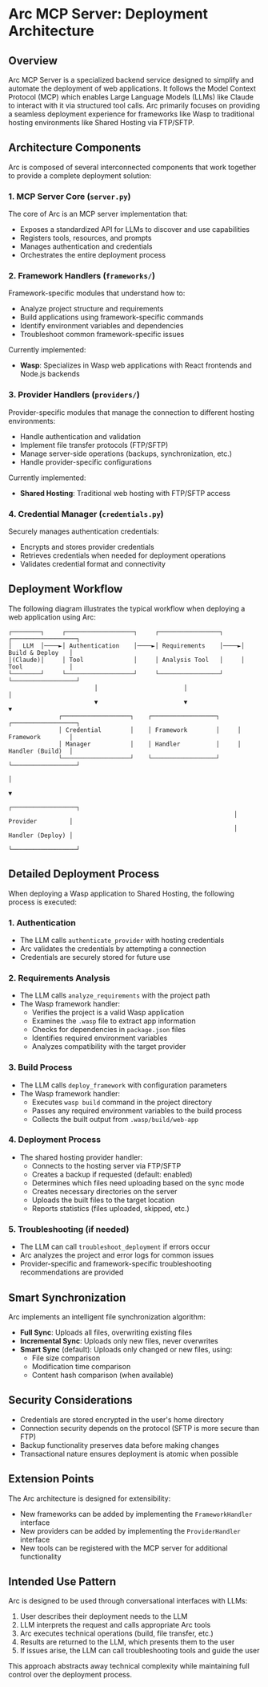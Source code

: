 # Arc MCP Server: Deployment Architecture

## Overview

Arc MCP Server is a specialized backend service designed to simplify and automate the deployment of web applications. It follows the Model Context Protocol (MCP) which enables Large Language Models (LLMs) like Claude to interact with it via structured tool calls. Arc primarily focuses on providing a seamless deployment experience for frameworks like Wasp to traditional hosting environments like Shared Hosting via FTP/SFTP.

## Architecture Components

Arc is composed of several interconnected components that work together to provide a complete deployment solution:

### 1. MCP Server Core (`server.py`)

The core of Arc is an MCP server implementation that:
- Exposes a standardized API for LLMs to discover and use capabilities
- Registers tools, resources, and prompts
- Manages authentication and credentials
- Orchestrates the entire deployment process

### 2. Framework Handlers (`frameworks/`)

Framework-specific modules that understand how to:
- Analyze project structure and requirements
- Build applications using framework-specific commands
- Identify environment variables and dependencies
- Troubleshoot common framework-specific issues

Currently implemented:
- **Wasp**: Specializes in Wasp web applications with React frontends and Node.js backends

### 3. Provider Handlers (`providers/`)

Provider-specific modules that manage the connection to different hosting environments:
- Handle authentication and validation
- Implement file transfer protocols (FTP/SFTP)
- Manage server-side operations (backups, synchronization, etc.)
- Handle provider-specific configurations

Currently implemented:
- **Shared Hosting**: Traditional web hosting with FTP/SFTP access

### 4. Credential Manager (`credentials.py`)

Securely manages authentication credentials:
- Encrypts and stores provider credentials
- Retrieves credentials when needed for deployment operations
- Validates credential format and connectivity

## Deployment Workflow

The following diagram illustrates the typical workflow when deploying a web application using Arc:

```
┌────────┐     ┌───────────────────┐     ┌─────────────────┐     ┌──────────────────┐
│   LLM  │────►│ Authentication    │────►│ Requirements    │────►│ Build & Deploy   │
│(Claude)│     │ Tool              │     │ Analysis Tool   │     │ Tool             │
└────────┘     └───────────────────┘     └─────────────────┘     └──────────────────┘
                        │                        │                        │
                        ▼                        ▼                        ▼
              ┌───────────────────┐    ┌──────────────────┐     ┌──────────────────┐
              │ Credential        │    │ Framework        │     │ Framework        │
              │ Manager           │    │ Handler          │     │ Handler (Build)  │
              └───────────────────┘    └──────────────────┘     └──────────────────┘
                                                                         │
                                                                         ▼
                                                               ┌──────────────────┐
                                                               │ Provider         │
                                                               │ Handler (Deploy) │
                                                               └──────────────────┘
```

## Detailed Deployment Process

When deploying a Wasp application to Shared Hosting, the following process is executed:

### 1. Authentication

- The LLM calls `authenticate_provider` with hosting credentials
- Arc validates the credentials by attempting a connection
- Credentials are securely stored for future use

### 2. Requirements Analysis

- The LLM calls `analyze_requirements` with the project path
- The Wasp framework handler:
  - Verifies the project is a valid Wasp application
  - Examines the `.wasp` file to extract app information
  - Checks for dependencies in `package.json` files
  - Identifies required environment variables
  - Analyzes compatibility with the target provider

### 3. Build Process

- The LLM calls `deploy_framework` with configuration parameters
- The Wasp framework handler:
  - Executes `wasp build` command in the project directory
  - Passes any required environment variables to the build process
  - Collects the built output from `.wasp/build/web-app`

### 4. Deployment Process

- The shared hosting provider handler:
  - Connects to the hosting server via FTP/SFTP
  - Creates a backup if requested (default: enabled)
  - Determines which files need uploading based on the sync mode
  - Creates necessary directories on the server
  - Uploads the built files to the target location
  - Reports statistics (files uploaded, skipped, etc.)

### 5. Troubleshooting (if needed)

- The LLM can call `troubleshoot_deployment` if errors occur
- Arc analyzes the project and error logs for common issues
- Provider-specific and framework-specific troubleshooting recommendations are provided

## Smart Synchronization

Arc implements an intelligent file synchronization algorithm:

- **Full Sync**: Uploads all files, overwriting existing files
- **Incremental Sync**: Uploads only new files, never overwrites
- **Smart Sync** (default): Uploads only changed or new files, using:
  - File size comparison
  - Modification time comparison
  - Content hash comparison (when available)

## Security Considerations

- Credentials are stored encrypted in the user's home directory
- Connection security depends on the protocol (SFTP is more secure than FTP)
- Backup functionality preserves data before making changes
- Transactional nature ensures deployment is atomic when possible

## Extension Points

The Arc architecture is designed for extensibility:

- New frameworks can be added by implementing the `FrameworkHandler` interface
- New providers can be added by implementing the `ProviderHandler` interface
- New tools can be registered with the MCP server for additional functionality

## Intended Use Pattern

Arc is designed to be used through conversational interfaces with LLMs:

1. User describes their deployment needs to the LLM
2. LLM interprets the request and calls appropriate Arc tools
3. Arc executes technical operations (build, file transfer, etc.)
4. Results are returned to the LLM, which presents them to the user
5. If issues arise, the LLM can call troubleshooting tools and guide the user

This approach abstracts away technical complexity while maintaining full control over the deployment process.
